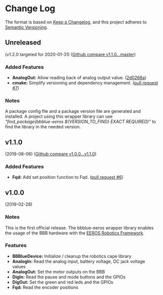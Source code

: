 # Change Log

The format is based on [Keep a Changelog](https://keepachangelog.com/en/1.0.0/),
and this project adheres to [Semantic Versioning](https://semver.org/spec/v2.0.0.html).


## Unreleased
(v1.2.0 targeted for 2020-01-31) ([Github compare v1.1.0...master](https://github.com/eeros-project/bbblue-eeros/compare/v1.1.0...master))

### Added Features
* **AnalogOut:** Allow reading back of analog output value. ([2d0268a](https://github.com/eeros-project/bbblue-eeros/commit/2d0268a04e3c4df49c087f609da2e8aade722a60))
* **cmake:** Simplify versioning and dependency management. ([pull request #7](https://github.com/eeros-project/bbblue-eeros/pull/7))

### Notes
A package config file and a package version file are generated and installed. A project using this wrapper library can use *"find_package(bbblue-eeros ${VERSION_TO_FIND} EXACT REQUIRED)"* to find the library in the needed version.


## v1.1.0
(2019-08-06) ([Github compare v1.0.0...v1.1.0](https://github.com/eeros-project/bbblue-eeros/compare/v1.0.0...v1.1.0))

### Added Features
* **Fqd:** Add set position function to Fqd. ([pull request #6](https://github.com/eeros-project/bbblue-eeros/pull/6))


## v1.0.0
(2019-02-28)

### Notes
This is the first official release. The bbblue-eeros wrapper library enables the
usage of the BBB hardware with the [EEROS Robotics Framework](http://eeros.org).

### Features
* **BBBlueDevice:** Initialize / cleanup the robotics cape library
* **AnalogIn:** Read the analog input, battery voltage, DC jack voltage values
* **AnalogOut:** Set the motor outputs on the BBB
* **DigIn:** Read the pause and mode buttons and the GPIOs
* **DigOut:** Set the green and red leds and the GPIOs
* **Fqd:** Read the encoder positions
